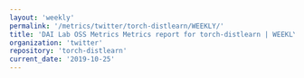 ```yaml
---
layout: 'weekly'
permalink: '/metrics/twitter/torch-distlearn/WEEKLY/'
title: 'DAI Lab OSS Metrics Metrics report for torch-distlearn | WEEKLY-REPORT-2019-10-25'
organization: 'twitter'
repository: 'torch-distlearn'
current_date: '2019-10-25'
---
```

